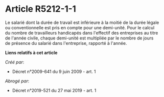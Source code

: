 # Article R5212-1-1

Le salarié dont la durée de travail est inférieure à la moitié de la durée légale ou conventionnelle est pris en compte pour
une demi-unité. Pour le calcul du nombre de travailleurs handicapés dans l'effectif des entreprises au titre de l'année
civile, chaque demi-unité est multipliée par le nombre de jours de présence du salarié dans l'entreprise, rapporté à l'année.

**Liens relatifs à cet article**

_Créé par_:

  - Décret n°2009-641 du 9 juin 2009 - art. 1

_Abrogé par_:

  - Décret n°2019-521 du 27 mai 2019 - art. 1
